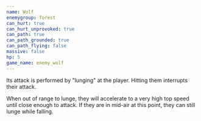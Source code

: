 ```yaml
---
name: Wolf
enemygroup: forest
can_hurt: true
can_hurt_unprovoked: true
can_path: true
can_path_grounded: true
can_path_flying: false
massive: false
hp: 5
game_name: enemy_wolf
---
```


Its attack is performed by "lunging" at the player. Hitting them interrupts their attack.

When out of range to lunge, they will accelerate to a very high top speed until close enough to attack. If they are in mid-air at this point, they can still lunge while falling.